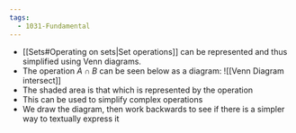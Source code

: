 ```yaml
---
tags:
  - 1031-Fundamental
---
```

- [[Sets#Operating on sets|Set operations]] can be represented and thus simplified using Venn diagrams.
- The operation $A\cap B$ can be seen below as a diagram: ![[Venn Diagram intersect]]
- The shaded area is that which is represented by the operation
- This can be used to simplify complex operations
- We draw the diagram, then work backwards to see if there is a simpler way to textually express it
